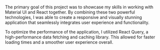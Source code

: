 The primary goal of this project was to showcase my skills in working with Material UI and React together. By combining these two powerful technologies, I was able to create a responsive and visually stunning application that seamlessly integrates user experience and functionality.

To optimize the performance of the application, I utilized React Query, a high-performance data fetching and caching library. This allowed for faster loading times and a smoother user experience overall.

